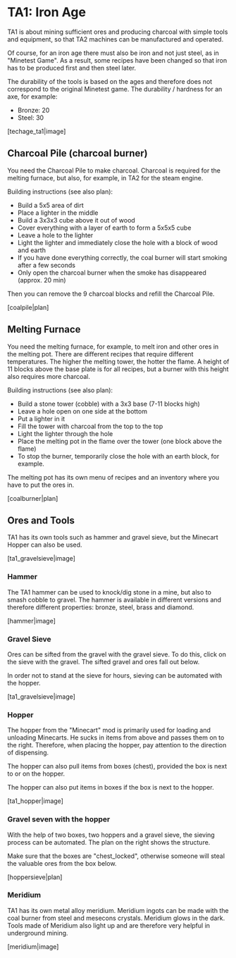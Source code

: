 # TA1: Iron Age

TA1 is about mining sufficient ores and producing charcoal with simple tools and equipment, so that TA2 machines can be manufactured and operated.

Of course, for an iron age there must also be iron and not just steel, as in "Minetest Game". As a result, some recipes have been changed so that iron has to be produced first and then steel later.

The durability of the tools is based on the ages and therefore does not correspond to the original Minetest game.
The durability / hardness for an axe, for example:

* Bronze: 20
* Steel: 30

[techage_ta1|image]


## Charcoal Pile (charcoal burner)

You need the Charcoal Pile to make charcoal. Charcoal is required for the melting furnace, but also, for example, in TA2 for the steam engine.

Building instructions (see also plan):

- Build a 5x5 area of ​​dirt
- Place a lighter in the middle
- Build a 3x3x3 cube above it out of wood
- Cover everything with a layer of earth to form a 5x5x5 cube
- Leave a hole to the lighter
- Light the lighter and immediately close the hole with a block of wood and earth
- If you have done everything correctly, the coal burner will start smoking after a few seconds
- Only open the charcoal burner when the smoke has disappeared (approx. 20 min)

Then you can remove the 9 charcoal blocks and refill the Charcoal Pile.

[coalpile|plan]


## Melting Furnace

You need the melting furnace, for example, to melt iron and other ores in the melting pot. There are different recipes that require different temperatures. The higher the melting tower, the hotter the flame. A height of 11 blocks above the base plate is for all recipes, but a burner with this height also requires more charcoal.

Building instructions (see also plan):

* Build a stone tower (cobble) with a 3x3 base (7-11 blocks high)
* Leave a hole open on one side at the bottom
* Put a lighter in it
* Fill the tower with charcoal from the top to the top
* Light the lighter through the hole
* Place the melting pot in the flame over the tower
  (one block above the flame)
* To stop the burner, temporarily close the hole with an earth block, for example.

The melting pot has its own menu of recipes and an inventory where you have to put the ores in.

[coalburner|plan]


## Ores and Tools

TA1 has its own tools such as hammer and gravel sieve, but the Minecart Hopper can also be used.

[ta1_gravelsieve|image]


### Hammer

The TA1 hammer can be used to knock/dig stone in a mine, but also to smash cobble to gravel. The hammer is available in different versions and therefore different properties: bronze, steel, brass and diamond.

[hammer|image]


### Gravel Sieve

Ores can be sifted from the gravel with the gravel sieve. To do this, click on the sieve with the gravel. The sifted gravel and ores fall out below.

In order not to stand at the sieve for hours, sieving can be automated with the hopper.

[ta1_gravelsieve|image]


### Hopper

The hopper from the "Minecart" mod is primarily used for loading and unloading Minecarts. He sucks in items from above and passes them on to the right. Therefore, when placing the hopper, pay attention to the direction of dispensing.

The hopper can also pull items from boxes (chest), provided the box is next to or on the hopper.

The hopper can also put items in boxes if the box is next to the hopper.

[ta1_hopper|image]


### Gravel seven with the hopper

With the help of two boxes, two hoppers and a gravel sieve, the sieving process can be automated. The plan on the right shows the structure.

Make sure that the boxes are "chest_locked", otherwise someone will steal the valuable ores from the box below.

[hoppersieve|plan]


### Meridium

TA1 has its own metal alloy meridium. Meridium ingots can be made with the coal burner from steel and mesecons crystals. Meridium glows in the dark. Tools made of Meridium also light up and are therefore very helpful in underground mining.

[meridium|image]
